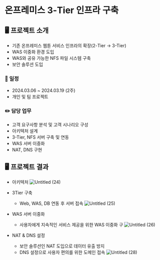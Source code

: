 # 온프레미스 3-Tier 인프라 구축

## 🖥️ 프로젝트 소개
- 기존 온프레미스 웹툰 서비스 인프라의 확장(2-Tier → 3-Tier)
- WAS 이중화 환경 도입
- WAS와 공유 가능한 NFS 파일 시스템 구축
- 보안 솔루션 도입

### 📆 일정
- 2024.03.06 ~ 2024.03.19 (2주)
- 개인 및 팀 프로젝트
  
### ✏️ 담당 업무
- 고객 요구사항 분석 및 고객 시나리오 구성
- 아키텍처 설계
- 3-Tier, NFS 서버 구축 및 연동
- WAS 서버 이중화
- NAT, DNS 구현

## 🖥️ 프로젝트 결과
- 아키텍처
![Untitled (24)](https://github.com/estrellaSia/Onpremise_3Tier_Infa/assets/127510529/3fb2eff2-0b0d-4d6e-b7bb-4b55d4cc3598)

- 3Tier 구축
  - Web, WAS, DB 연동 후 서버 접속
![Untitled (25)](https://github.com/estrellaSia/Onpremise_3Tier_Infa/assets/127510529/d191c905-aeb2-4e1c-8bae-157b91250d04)

- WAS 서버 이중화
  - 사용자에게 지속적인 서비스 제공을 위한 WAS 이중화 구
![Untitled (26)](https://github.com/estrellaSia/Onpremise_3Tier_Infa/assets/127510529/00445df4-1a21-4107-8eef-057eabe87c80)

- NAT & DNS 설정
  - 보안 솔루션인 NAT 도입으로 데이터 유출 방지
  - DNS 설정으로 사용자 편의를 위한 도메인 접속
![Untitled (28)](https://github.com/estrellaSia/Onpremise_3Tier_Infa/assets/127510529/aa2ea2d6-5087-4a0f-84ab-8d081c66287c)
